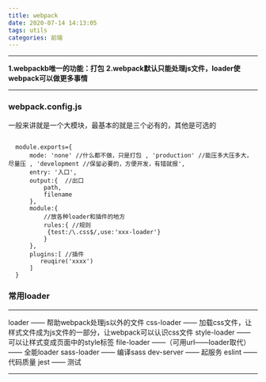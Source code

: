 ```yaml
---
title: webpack
date: 2020-07-14 14:13:05
tags: utils
categories: 前端
---
```



---

**1.webpackb唯一的功能：打包**
**2.webpack默认只能处理js文件，loader使webpack可以做更多事情**

---


### webpack.config.js 
一般来讲就是一个大模块，最基本的就是三个必有的，其他是可选的

```

  module.exports={
      mode: 'none' //什么都不做，只是打包 , 'production' //能压多大压多大，尽量压 , 'development //保留必要的，方便开发，有错就报',
      entry: '入口',
      output:{  //出口
          path, 
          filename
      },
      module:{
          //放各种loader和插件的地方
          rules:{ //规则
           {test:/\.css$/,use:'xxx-loader'}
          }
      },
      plugins:[ //插件
         reuqire('xxxx')
      ]
  }

```

### 常用loader

---

loader —— 帮助webpack处理js以外的文件
css-loader —— 加载css文件，让样式文件成为js文件的一部分，让webpack可以认识css文件
style-loader —— 可以让样式变成页面中的style标签
file-loader  ——（可用url——loader取代） —— 全能loader
sass-loader —— 编译sass
dev-server —— 起服务 
eslint —— 代码质量
jest —— 测试

---